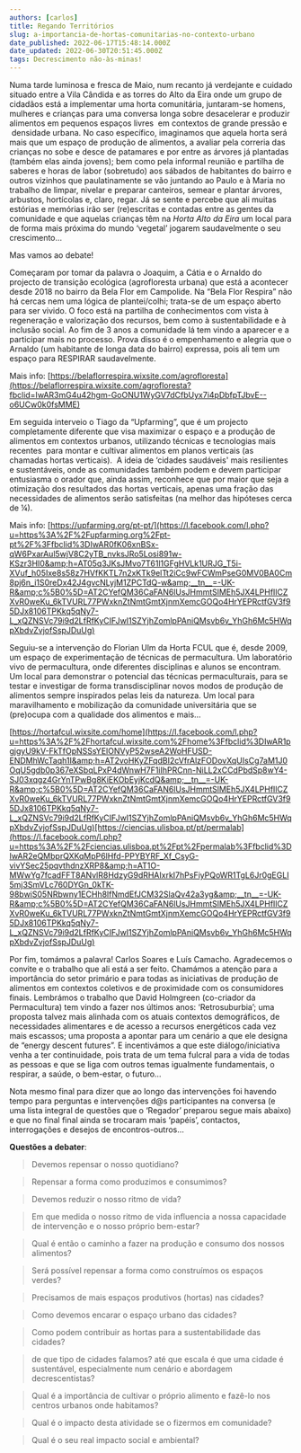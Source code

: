 ```yaml
---
authors: [carlos]
title: Regando Territórios
slug: a-importancia-de-hortas-comunitarias-no-contexto-urbano
date_published: 2022-06-17T15:48:14.000Z
date_updated: 2022-06-30T20:51:45.000Z
tags: Decrescimento não-às-minas!
---
```

Numa tarde luminosa e fresca de Maio, num recanto já verdejante e cuidado situado entre a Vila Cândida e as torres do Alto da Eira onde um grupo de cidadãos está a implementar uma horta comunitária, juntaram-se homens, mulheres e crianças para uma conversa longa sobre desacelerar e produzir alimentos em pequenos espaços livres  em contextos de grande pressão e  densidade urbana. No caso específico, imaginamos que aquela horta será mais que um espaço de produção de alimentos, a avaliar pela correria das crianças no sobe e desce de patamares e por entre as árvores já plantadas (também elas ainda jovens); bem como pela informal reunião e partilha de saberes e horas de labor (sobretudo) aos sábados de habitantes do bairro e outros vizinhos que paulatinamente se vão juntando ao Paulo e à Maria no trabalho de limpar, nivelar e preparar canteiros, semear e plantar árvores, arbustos, hortícolas e, claro, regar. Já se sente e percebe que ali muitas estórias e memórias irão ser (re)escritas e contadas entre as gentes da comunidade e que aquelas crianças têm na *Horta Alto da Eira* um local para de forma mais próxima do mundo ‘vegetal’ jogarem saudavelmente o seu crescimento…

Mas vamos ao debate!

Começaram por tomar da palavra o Joaquim, a Cátia e o Arnaldo do projecto de transição ecológica (agrofloresta urbana) que está a acontecer desde 2018 no bairro da Bela Flor em Campolide. Na “Bela Flor Respira” não há cercas nem uma lógica de plantei/colhi; trata-se de um espaço aberto para ser vivido. O foco está na partilha de conhecimentos com vista à regeneração e valorização dos recursos, bem como à sustentabilidade e à inclusão social. Ao fim de 3 anos a comunidade lá tem vindo a aparecer e a participar mais no processo. Prova disso é o empenhamento e alegria que o Arnaldo (um habitante de longa data do bairro) expressa, pois ali tem um espaço para RESPIRAR saudavelmente.

Mais info: [https://belaflorrespira.wixsite.com/agrofloresta](https://belaflorrespira.wixsite.com/agrofloresta?fbclid=IwAR3mG4u42hgm-GoONU1WyGV7dCfbUyx7i4pDbfpTJbvE--o6UCw0k0fsMME)

Em seguida interveio o Tiago da “Upfarming”, que é um projecto completamente diferente que visa maximizar o espaço e a produção de alimentos em contextos urbanos, utilizando técnicas e tecnologias mais recentes  para montar e cultivar alimentos em planos verticais (as chamadas hortas verticais).  A ideia de ‘cidades saudáveis' mais resilientes e sustentáveis, onde as comunidades também podem e devem participar entusiasma o orador que, ainda assim, reconhece que por maior que seja a otimização dos resultados das hortas verticais, apenas uma fração das necessidades de alimentos serão satisfeitas (na melhor das hipóteses cerca de ¼).

Mais info: [https://upfarming.org/pt-pt/](https://l.facebook.com/l.php?u=https%3A%2F%2Fupfarming.org%2Fpt-pt%2F%3Ffbclid%3DIwAR0fK06xnBSx-qW6PxarAul5wjV8C2yTB_nvksJRo5Losi891w-KSzr3HI0&amp;h=AT05q3JKsJMvo7T61l1GFgHVLk1URJG_T5i-XVuf_h05Ixe8s58z7HVfKKTL7n2xKTk9elTt2iCc9wFCWmPseG0MV0BA0Cm8pj6n_i1S0reDx42J4gvcNLyjM1ZPCTdQ-w&amp;__tn__=-UK-R&amp;c%5B0%5D=AT2CYefQM36CaFAN6lUsJHmmtSlMEh5JX4LPHfIlCZXvR0weKu_6kTVURL77PWxknZtNmtGmtXjnmXemcGOQo4HrYEPRctfGV3f95DJx8106TPKkq5qNy7-L_xQZNSVc79i9d2LfRfKyCIFJwI1SZYjhZomlpPAniQMsvb6v_YhGh6Mc5HWqpXbdvZvjofSspJDuUg)

Seguiu-se a intervenção do Florian Ulm da Horta FCUL que é, desde 2009, um espaço de experimentação de técnicas de permacultura. Um laboratório vivo de permacultura, onde diferentes disciplinas e alunos se encontram. Um local para demonstrar o potencial das técnicas permaculturais, para se testar e investigar de forma transdisciplinar novos modos de produção de alimentos sempre inspirados pelas leis da natureza. Um local para maravilhamento e mobilização da comunidade universitária que se (pre)ocupa com a qualidade dos alimentos e mais…

[https://hortafcul.wixsite.com/home](https://l.facebook.com/l.php?u=https%3A%2F%2Fhortafcul.wixsite.com%2Fhome%3Ffbclid%3DIwAR1pgjgyU9kV-FkTfOpNSSsYElONVyP52wseA2WoHFUSD-ENDMhWcTaqh1I&amp;h=AT2voHKyZFqdBI2cVfrAlzFODovXqUIsCg7aM1J0OqU5gdb0p367eXSbqLPxP4dWnwH7F1iIhPRCnn-NiLL2xCCdPbdSp8wY4-SJ03xqgz4GrYnTPwBg8KiEKObEyjKcdQ&amp;__tn__=-UK-R&amp;c%5B0%5D=AT2CYefQM36CaFAN6lUsJHmmtSlMEh5JX4LPHfIlCZXvR0weKu_6kTVURL77PWxknZtNmtGmtXjnmXemcGOQo4HrYEPRctfGV3f95DJx8106TPKkq5qNy7-L_xQZNSVc79i9d2LfRfKyCIFJwI1SZYjhZomlpPAniQMsvb6v_YhGh6Mc5HWqpXbdvZvjofSspJDuUg)[https://ciencias.ulisboa.pt/pt/permalab](https://l.facebook.com/l.php?u=https%3A%2F%2Fciencias.ulisboa.pt%2Fpt%2Fpermalab%3Ffbclid%3DIwAR2eQMbprQXKqMpP6lHfd-PPYBYRF_Xf_CsyG-vivYSec25pqvthdnzXRP8&amp;h=AT1O-MWwYg7fcadFFT8ANvlR8HdzyG9dRHAIxrkI7hPsFiyPQoWR1TgL6Jr0gEGLI5mj3SmVLc760DYGn_0kTK-98bwiS05NRbwny1ECHh8lfNmdEfJCM32SlaQv42a3yg&amp;__tn__=-UK-R&amp;c%5B0%5D=AT2CYefQM36CaFAN6lUsJHmmtSlMEh5JX4LPHfIlCZXvR0weKu_6kTVURL77PWxknZtNmtGmtXjnmXemcGOQo4HrYEPRctfGV3f95DJx8106TPKkq5qNy7-L_xQZNSVc79i9d2LfRfKyCIFJwI1SZYjhZomlpPAniQMsvb6v_YhGh6Mc5HWqpXbdvZvjofSspJDuUg)

Por fim, tomámos a palavra! Carlos Soares e Luís Camacho. Agradecemos o convite e o trabalho que ali está a ser feito. Chamámos a atenção para a importância do setor primário e para todas as iniciativas de produção de alimentos em contextos coletivos e de proximidade com os consumidores finais. Lembrámos o trabalho que David Holmgreen (co-criador da Permacultura) tem vindo a fazer nos últimos anos: ‘Retrosuburbia’; uma proposta talvez mais alinhada com os atuais contextos demográficos, de necessidades alimentares e de acesso a recursos energéticos cada vez mais escassos; uma proposta a apontar para um cenário a que ele designa de “energy descent futures”. E incentivámos a que este diálogo/iniciativa venha a ter continuidade, pois trata de um tema fulcral para a vida de todas as pessoas e que se liga com outros temas igualmente fundamentais, o respirar, a saúde, o bem-estar, o futuro…

Nota mesmo final para dizer que ao longo das intervenções foi havendo tempo para perguntas e intervenções d@s participantes na conversa (e uma lista integral de questões que o ‘Regador’ preparou segue mais abaixo) e que no final final ainda se trocaram mais ‘papéis’, contactos, interrogações e desejos de encontros-outros…

**Questões a debater**:

> Devemos repensar o nosso quotidiano?

> Repensar a forma como produzimos e consumimos?

> Devemos reduzir o nosso ritmo de vida?

> Em que medida o nosso ritmo de vida influencia a nossa capacidade de intervenção e o nosso próprio bem-estar?

> Qual é então o caminho a fazer na produção e consumo dos nossos alimentos?

> Será possível repensar a forma como construímos os espaços verdes?

> Precisamos de mais espaços produtivos (hortas) nas cidades?

> Como devemos encarar o espaço urbano das cidades?

> Como podem contribuir as hortas para a sustentabilidade das cidades?

> de que tipo de cidades falamos? até que escala é que uma cidade é sustentável, especialmente num cenário e abordagem decrescentistas?

> Qual é a importância de cultivar o próprio alimento e fazê-lo nos centros urbanos onde habitamos?

> Qual é o impacto desta atividade se o fizermos em comunidade?

> Qual é o seu real impacto social e ambiental?
